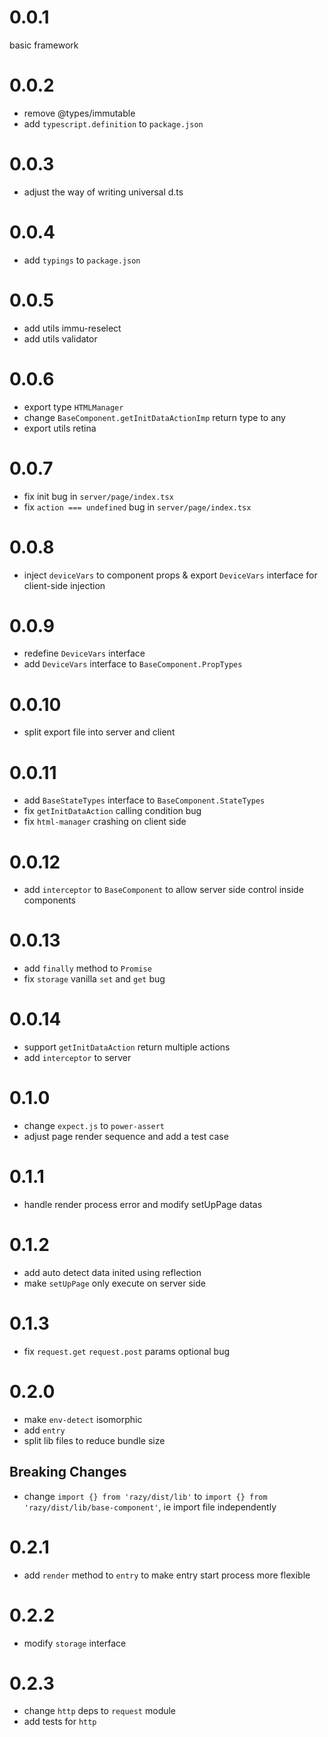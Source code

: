 # 0.0.1

basic framework

# 0.0.2

+ remove @types/immutable
+ add `typescript.definition` to `package.json`

# 0.0.3

+ adjust the way of writing universal d.ts

# 0.0.4

+ add `typings` to `package.json`

# 0.0.5

+ add utils immu-reselect
+ add utils validator

# 0.0.6

+ export type `HTMLManager`
+ change `BaseComponent.getInitDataActionImp` return type to any
+ export utils retina

# 0.0.7

+ fix init bug in `server/page/index.tsx`
+ fix `action === undefined` bug in `server/page/index.tsx`

# 0.0.8

+ inject `deviceVars` to component props & export `DeviceVars` interface for client-side injection

# 0.0.9

+ redefine `DeviceVars` interface
+ add `DeviceVars` interface to `BaseComponent.PropTypes`

# 0.0.10

+ split export file into server and client

# 0.0.11

+ add `BaseStateTypes` interface to `BaseComponent.StateTypes`
+ fix `getInitDataAction` calling condition bug
+ fix `html-manager` crashing on client side

# 0.0.12

+ add `interceptor` to `BaseComponent` to allow server side control inside components

# 0.0.13

+ add `finally` method to `Promise`
+ fix `storage` vanilla `set` and `get` bug

# 0.0.14

+ support `getInitDataAction` return multiple actions
+ add `interceptor` to server

# 0.1.0

+ change `expect.js` to `power-assert`
+ adjust page render sequence and add a test case

# 0.1.1

+ handle render process error and modify setUpPage datas

# 0.1.2

+ add auto detect data inited using reflection
+ make `setUpPage` only execute on server side

# 0.1.3

+ fix `request.get` `request.post` params optional bug

# 0.2.0

+ make `env-detect` isomorphic
+ add `entry`
+ split lib files to reduce bundle size

## Breaking Changes

+ change `import {} from 'razy/dist/lib'` to `import {} from 'razy/dist/lib/base-component'`, ie import file independently

# 0.2.1

+ add `render` method to `entry` to make entry start process more flexible

# 0.2.2

+ modify `storage` interface

# 0.2.3

+ change `http` deps to `request` module
+ add tests for `http`